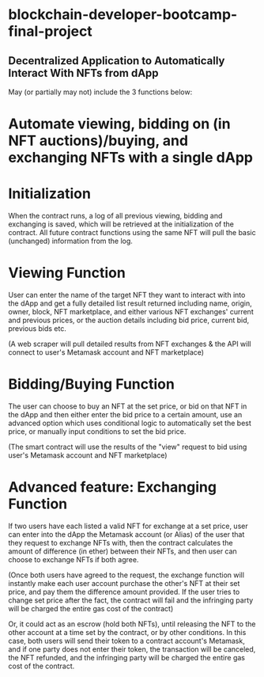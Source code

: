 # blockchain-developer-bootcamp-final-project
## Decentralized Application to Automatically Interact With NFTs from dApp

May (or partially may not) include the 3 functions below:

# Automate viewing, bidding on (in NFT auctions)/buying, and exchanging NFTs with a single dApp
# Initialization
When the contract runs, a log of all previous viewing, bidding and exchanging is saved, which will be retrieved at the initialization of the contract. All future contract functions using the same NFT will pull the basic (unchanged) information from the log. 

# Viewing Function
User can enter the name of the target NFT they want to interact with into the dApp and get a fully detailed list result returned including name, origin, owner, block, NFT marketplace, and either various NFT exchanges' current and previous prices, or the auction details including bid price, current bid, previous bids etc. 

(A web scraper will pull detailed results from NFT exchanges & the API will connect to user's Metamask account and NFT marketplace)


# Bidding/Buying Function
The user can choose to buy an NFT at the set price, or bid on that NFT in the dApp and then either enter the bid price to a certain amount, use an advanced option which uses conditional logic to automatically set the best price, or manually input conditions to set the bid price. 

(The smart contract will use the results of the "view" request to bid using user's Metamask account and NFT marketplace)


# Advanced feature: Exchanging Function
If two users have each listed a valid NFT for exchange at a set price, user can enter into the dApp the Metamask account (or Alias) of the user that they request to exchange NFTs with, then the contract calculates the amount of difference (in ether) between their NFTs, and then user can choose to exchange NFTs if both agree. 

(Once both users have agreed to the request, the exchange function will instantly make each user account purchase the other's NFT at their set price, and pay them the difference amount provided. If the user tries to change set price after the fact, the contract will fail and the infringing party will be charged the entire gas cost of the contract)

Or, it could act as an escrow (hold both NFTs), until releasing the NFT to the other account at a time set by the contract, or by other conditions. In this case, both users will send their token to a contract account's Metamask, and if one party does not enter their token, the transaction will be canceled, the NFT refunded, and the infringing party will be charged the entire gas cost of the contract.


